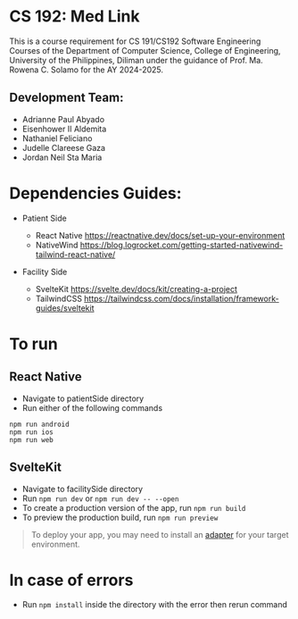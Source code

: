 # CS 192: Med Link
This is a course requirement for CS 191/CS192 Software Engineering Courses of the Department of Computer Science, College of Engineering, University of the Philippines, Diliman 
under the guidance of Prof. Ma. Rowena C. Solamo for the AY 2024-2025.

## Development Team:
- Adrianne Paul Abyado
- Eisenhower II Aldemita
- Nathaniel Feliciano
- Judelle Clareese Gaza
- Jordan Neil Sta Maria

# Dependencies Guides:
- Patient Side
	- React Native https://reactnative.dev/docs/set-up-your-environment
	- NativeWind https://blog.logrocket.com/getting-started-nativewind-tailwind-react-native/
	
- Facility Side
	- SvelteKit https://svelte.dev/docs/kit/creating-a-project
	- TailwindCSS https://tailwindcss.com/docs/installation/framework-guides/sveltekit

# To run
## React Native
- Navigate to patientSide directory
- Run either of the following commands
```
npm run android
npm run ios
npm run web
```

## SvelteKit
- Navigate to facilitySide directory
- Run ```npm run dev``` or ```npm run dev -- --open```
- To create a production version of the app, run ```npm run build```
- To preview the production build, run ```npm run preview```
> To deploy your app, you may need to install an [adapter](https://svelte.dev/docs/kit/adapters) for your target environment.

# In case of errors
- Run ```npm install``` inside the directory with the error then rerun command
